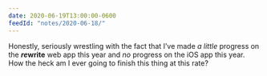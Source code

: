 ```yaml
---
date: 2020-06-19T13:00:00-0600
feedId: "notes/2020-06-18/"
---
```


Honestly, seriously wrestling with the fact that I’ve made *a little* progress on the <b><i>re</i>write</b> web app this year and *no* progress on the iOS app this year. How the heck am I ever going to finish this thing at this rate?
